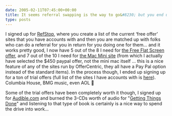 ```yaml
---
date: 2005-02-11T07:45:00+00:00
title: It seems referral swapping is the way to go&#8230; but you end up signed up for a bunch more sites
type: posts
---
```

I signed up for [RefStop](http://www.refstop.com/register.htm?r=Duncanma), where you create a list of the current &#8216;free offer' sites that you have accounts with and then you are matched up with folks who can do a referral for you in return for you doing one for them... and it works pretty good, I now have 5 out of the 8 I need for [the Free Flat Screen offer](http://www.FreeFlatScreens.com/?r=13882371), and 7 out of the 10 I need for [the Mac Mini site](http://www.macminis4free.com/default.aspx?r=171215) (from which I actually have selected the $450 paypal offer, not the mini mac itself ... this is a nice feature of any of the sites run by OfferCentric, they all have a Pay Pal option instead of the standard items). In the process though, I ended up signing up for a ton of trial offers (full list of the sites I have accounts with is [here](http://www.duncanmackenzie.net/Forums/ShowPost.aspx?PostID=61)). Columbia House, BMG music, even AOL 🙂

Some of the trial offers have been completely worth it though, I signed up for [Audible.com](http://www.Audible.com) and burned the 3-CDs worth of audio for "[Getting Things Done](http://www.amazon.com/exec/obidos/ASIN/0142000280/duncanmackenz-20?creative=327641&#038;camp=14573&#038;link_code=as1)" and listening to that type of book is certainly is a nice way to spend the drive into work...
